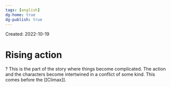 ```yaml
---
tags: [english] 
dg-home: true
dg-publish: true
---
```

Created: 2022-10-19

# Rising action
?
This is the part of the story where things become complicated. The action and the characters become intertwined in a conflict of some kind. This comes before the [[Climax]].
<!--SR:!2023-01-11,51,250-->